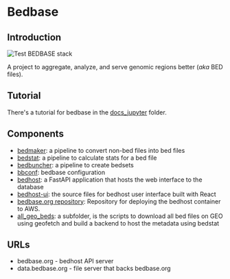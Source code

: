 # Bedbase

## Introduction

![Test BEDBASE stack](https://github.com/databio/bedbase/workflows/Test%20BEDBASE%20stack/badge.svg)

A project to aggregate, analyze, and serve genomic regions better (*aka* BED files).

## Tutorial

There's a tutorial for bedbase in the [docs_jupyter](/docs_jupyter) folder.


## Components

- [bedmaker](http://github.com/databio/bedmaker): a pipeline to convert non-bed files into bed files
- [bedstat](http://github.com/databio/bedstat): a pipeline to calculate stats for a bed file
- [bedbuncher](http://github.com/databio/bedbuncher): a pipeline to create bedsets
- [bbconf](http://github.com/databio/bbconf): bedbase configuration
- [bedhost](http://github.com/databio/bedhost): a FastAPI application that hosts the web interface to the database
- [bedhost-ui](http://github.com/databio/bedhost-ui): the source files for bedhost user interface built with React
- [bedbase.org repository](https://github.com/databio/bedbase.org): Repository for deploying the bedhost container to AWS.
- [all_geo_beds](all_geo_beds): a subfolder, is the scripts to download all bed files on GEO using geofetch and build a backend to host the metadata using bedstat

## URLs

- bedbase.org - bedhost API server
- data.bedbase.org - file server that backs bedbase.org

